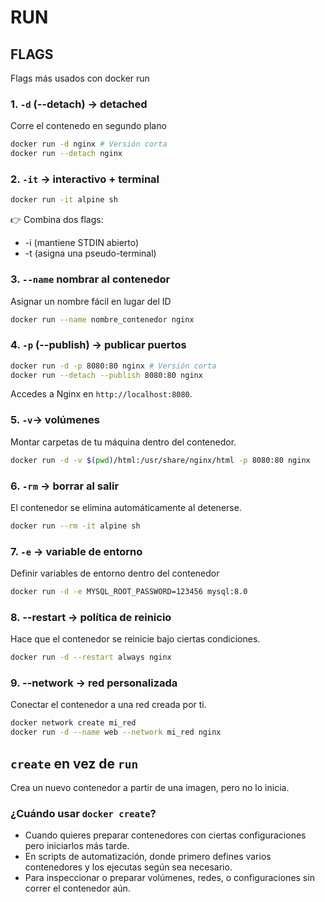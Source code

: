 # RUN

## FLAGS
Flags más usados con docker run

### 1. `-d` (--detach) -> detached
Corre el contenedo en segundo plano
```bash
docker run -d nginx # Versión corta
docker run --detach nginx
```

### 2. `-it` -> interactivo + terminal
```bash
docker run -it alpine sh
```
👉 Combina dos flags:
* -i (mantiene STDIN abierto)
* -t (asigna una pseudo-terminal)

### 3. `--name` nombrar al contenedor 
Asignar un nombre fácil en lugar del ID
```bash
docker run --name nombre_contenedor nginx
```

### 4. `-p` (--publish) -> publicar puertos
```bash
docker run -d -p 8080:80 nginx # Versión corta
docker run --detach --publish 8080:80 nginx

```
Accedes a Nginx en `http://localhost:8080`.

### 5. `-v`-> volúmenes
Montar carpetas de tu máquina dentro del contenedor.
```bash
docker run -d -v $(pwd)/html:/usr/share/nginx/html -p 8080:80 nginx
```

### 6. `-rm` -> borrar al salir 
El contenedor se elimina automáticamente al detenerse.
```bash
docker run --rm -it alpine sh
```

### 7. `-e` -> variable de entorno
Definir variables de entorno dentro del contenedor
```bash
docker run -d -e MYSQL_ROOT_PASSWORD=123456 mysql:8.0
```

### 8. --restart → política de reinicio
Hace que el contenedor se reinicie bajo ciertas condiciones.
```bash
docker run -d --restart always nginx
```

### 9. --network → red personalizada
Conectar el contenedor a una red creada por ti.
```bash
docker network create mi_red
docker run -d --name web --network mi_red nginx
```


## `create` en vez de `run`
Crea un nuevo contenedor a partir de una imagen, pero no lo inicia.

### ¿Cuándo usar `docker create`?
* Cuando quieres preparar contenedores con ciertas configuraciones pero iniciarlos más tarde.
* En scripts de automatización, donde primero defines varios contenedores y los ejecutas según sea necesario.
* Para inspeccionar o preparar volúmenes, redes, o configuraciones sin correr el contenedor aún.

